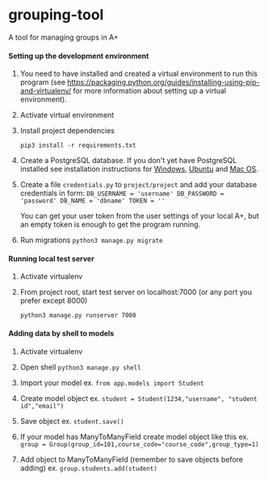 # grouping-tool
A tool for managing groups in A+

#### Setting up the development environment
1. You need to have installed and created a virtual environment to run this program (see https://packaging.python.org/guides/installing-using-pip-and-virtualenv/ for more information about setting up a virtual environment).

2. Activate virtual environment

3. Install project dependencies

    `pip3 install -r requirements.txt`

4. Create a PostgreSQL database. If you don't yet have PostgreSQL installed see installation instructions for [Windows](http://www.postgresqltutorial.com/install-postgresql/),
[Ubuntu](https://www.digitalocean.com/community/tutorials/how-to-install-and-use-postgresql-on-ubuntu-16-04) and [Mac OS](https://medium.com/@Umesh_Kafle/postgresql-and-postgis-installation-in-mac-os-87fa98a6814d).

5. Create a file `credentials.py` to `project/project` and add your database credentials in form:
`DB_USERNAME = 'username'
    DB_PASSWORD = 'password'
    DB_NAME = 'dbname'
    TOKEN = ''`

   You can get your user token from the user settings of your local A+,
   but an empty token is enough to get the program running.

5. Run migrations
    `python3 manage.py migrate`

#### Running local test server
1. Activate virtualenv

2. From project root, start test server on localhost:7000 (or any port you prefer except 8000)

    `python3 manage.py runserver 7000`

#### Adding data by shell to models
1. Activate virtualenv

2. Open shell
    `python3 manage.py shell`

3. Import your model
    ex. `from app.models import Student`

4. Create model object
    ex. `student = Student(1234,"username", "student id","email")`

5. Save object
    ex. `student.save()`

6. If your model has ManyToManyField create model object like this
    ex. `group = Group(group_id=101,course_code="course_code",group_type=1)`

7. Add object to ManyToManyField (remember to save objects before adding)
    ex. `group.students.add(student)`
